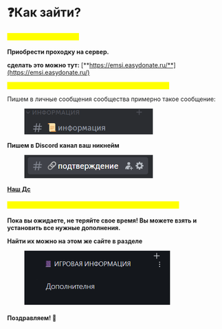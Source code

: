 # ❓Как зайти?

#### <mark style="color:yellow;">**Для начала вам нужно:**</mark> <a href="#dlya-nachala-vam-nuzhno" id="dlya-nachala-vam-nuzhno"></a>

**Приобрести проходку на сервер.**

**сделать это можно тут:** [**https://emsi.easydonate.ru/**](https://emsi.easydonate.ru/)



<mark style="color:yellow;">**После покупки отправляйтесь в сообщество discord:**</mark>

Пишем в личные сообщения сообщества примерно такое сообщение:



<figure><img src="../.gitbook/assets/2024-05-02_21-54-48 (2).png" alt=""><figcaption></figcaption></figure>

**Пишем в Discord канал                                                                                             ваш никнейм**

<figure><img src="../.gitbook/assets/2024-05-02_21-54-48 (3).png" alt=""><figcaption></figcaption></figure>

[**Наш Дс**](https://discordapp.com/channels/1220285986504839208/1235302724661149806)

#### <mark style="color:yellow;">**Отлично! Остается дождаться ответа и подтверждения:**</mark> <a href="#otlichno-ostaetsya-dozhdatsya-otveta-i-podtverzhdeniya" id="otlichno-ostaetsya-dozhdatsya-otveta-i-podtverzhdeniya"></a>

**Пока вы ожидаете, не теряйте свое время! Вы можете взять и установить все нужные дополнения.**



**Найти их можно на этом же сайте в разделе**&#x20;



<figure><img src="../.gitbook/assets/2024-05-02_22-01-25.png" alt=""><figcaption></figcaption></figure>

#### **Поздравляем!** 🎉 <a href="#pozdravlyaem" id="pozdravlyaem"></a>

